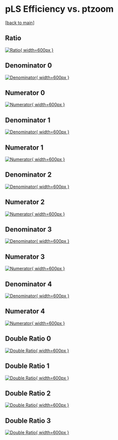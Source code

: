 # pLS Efficiency vs. ptzoom

[[back to main](./)]



## Ratio

[![Ratio](../mtv/var/pLS_loweta_13_0_eff_ptzoom.png){ width=600px }](../mtv/var/pLS_loweta_13_0_eff_ptzoom.pdf)

## Denominator 0

[![Denominator](../mtv/den/pLS_loweta_13_0_eff_ptzoom_den0.png){ width=600px }](../mtv/den/pLS_loweta_13_0_eff_ptzoom_den0.pdf)

## Numerator 0

[![Numerator](../mtv/num/pLS_loweta_13_0_eff_ptzoom_num0.png){ width=600px }](../mtv/num/pLS_loweta_13_0_eff_ptzoom_num0.pdf)

## Denominator 1

[![Denominator](../mtv/den/pLS_loweta_13_0_eff_ptzoom_den1.png){ width=600px }](../mtv/den/pLS_loweta_13_0_eff_ptzoom_den1.pdf)

## Numerator 1

[![Numerator](../mtv/num/pLS_loweta_13_0_eff_ptzoom_num1.png){ width=600px }](../mtv/num/pLS_loweta_13_0_eff_ptzoom_num1.pdf)

## Denominator 2

[![Denominator](../mtv/den/pLS_loweta_13_0_eff_ptzoom_den2.png){ width=600px }](../mtv/den/pLS_loweta_13_0_eff_ptzoom_den2.pdf)

## Numerator 2

[![Numerator](../mtv/num/pLS_loweta_13_0_eff_ptzoom_num2.png){ width=600px }](../mtv/num/pLS_loweta_13_0_eff_ptzoom_num2.pdf)

## Denominator 3

[![Denominator](../mtv/den/pLS_loweta_13_0_eff_ptzoom_den3.png){ width=600px }](../mtv/den/pLS_loweta_13_0_eff_ptzoom_den3.pdf)

## Numerator 3

[![Numerator](../mtv/num/pLS_loweta_13_0_eff_ptzoom_num3.png){ width=600px }](../mtv/num/pLS_loweta_13_0_eff_ptzoom_num3.pdf)

## Denominator 4

[![Denominator](../mtv/den/pLS_loweta_13_0_eff_ptzoom_den4.png){ width=600px }](../mtv/den/pLS_loweta_13_0_eff_ptzoom_den4.pdf)

## Numerator 4

[![Numerator](../mtv/num/pLS_loweta_13_0_eff_ptzoom_num4.png){ width=600px }](../mtv/num/pLS_loweta_13_0_eff_ptzoom_num4.pdf)

## Double Ratio 0

[![Double Ratio](../mtv/ratio/pLS_loweta_13_0_eff_ptzoom_ratio0.png){ width=600px }](../mtv/ratio/pLS_loweta_13_0_eff_ptzoom_ratio0.pdf)

## Double Ratio 1

[![Double Ratio](../mtv/ratio/pLS_loweta_13_0_eff_ptzoom_ratio1.png){ width=600px }](../mtv/ratio/pLS_loweta_13_0_eff_ptzoom_ratio1.pdf)

## Double Ratio 2

[![Double Ratio](../mtv/ratio/pLS_loweta_13_0_eff_ptzoom_ratio2.png){ width=600px }](../mtv/ratio/pLS_loweta_13_0_eff_ptzoom_ratio2.pdf)

## Double Ratio 3

[![Double Ratio](../mtv/ratio/pLS_loweta_13_0_eff_ptzoom_ratio3.png){ width=600px }](../mtv/ratio/pLS_loweta_13_0_eff_ptzoom_ratio3.pdf)

